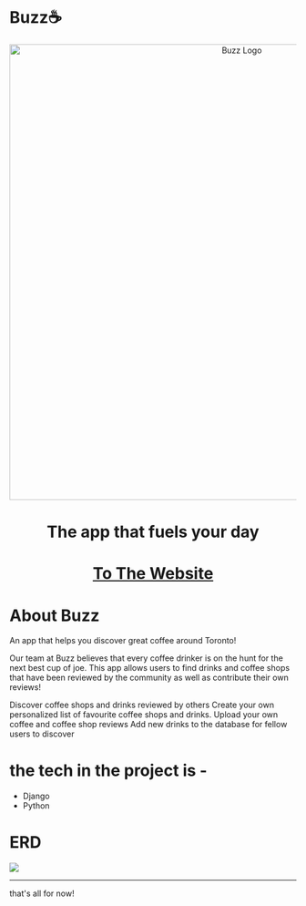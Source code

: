 # Buzz☕

<p align="center">
  <a href="https://github.com/Ckrcok/buzz">
    <img alt="Buzz Logo" src="https://i.imgur.com/WgzL52g.png" width="800"/>
  </a>
</p>
<h1 align ="center">
The app that fuels your day
</h1>
<h1 align ="center">
  <a href="https://github.com/Ckrcok/buzz">To The Website</a>
</h1>
        
# About Buzz

An app that helps you discover great coffee around Toronto!

Our team at Buzz believes that every coffee drinker is on the hunt for the next best cup of joe. This app allows users to find drinks and coffee shops that have been reviewed by the community as well as contribute their own reviews!



Discover coffee shops and drinks reviewed by others 
Create your own personalized list of favourite coffee shops and drinks.
Upload your own coffee and coffee shop reviews
Add new drinks to the database for fellow users to discover





# the tech in the project is -
<ul>
<li>Django
<li>Python
</ul>



# ERD 

[![](https://i.imgur.com/UTb19kK.png)](#)


<hr>

that's all for now!

